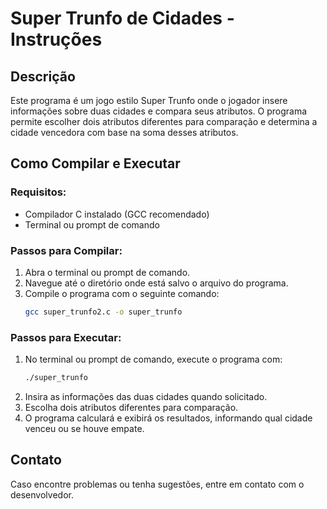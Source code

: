 # Super Trunfo de Cidades - Instruções

## Descrição
Este programa é um jogo estilo Super Trunfo onde o jogador insere informações sobre duas cidades e compara seus atributos. O programa permite escolher dois atributos diferentes para comparação e determina a cidade vencedora com base na soma desses atributos.

## Como Compilar e Executar

### Requisitos:
- Compilador C instalado (GCC recomendado)
- Terminal ou prompt de comando

### Passos para Compilar:
1. Abra o terminal ou prompt de comando.
2. Navegue até o diretório onde está salvo o arquivo do programa.
3. Compile o programa com o seguinte comando:
   ```sh
   gcc super_trunfo2.c -o super_trunfo
   ```

### Passos para Executar:
1. No terminal ou prompt de comando, execute o programa com:
   ```sh
   ./super_trunfo
   ```
2. Insira as informações das duas cidades quando solicitado.
3. Escolha dois atributos diferentes para comparação.
4. O programa calculará e exibirá os resultados, informando qual cidade venceu ou se houve empate.

## Contato
Caso encontre problemas ou tenha sugestões, entre em contato com o desenvolvedor.

